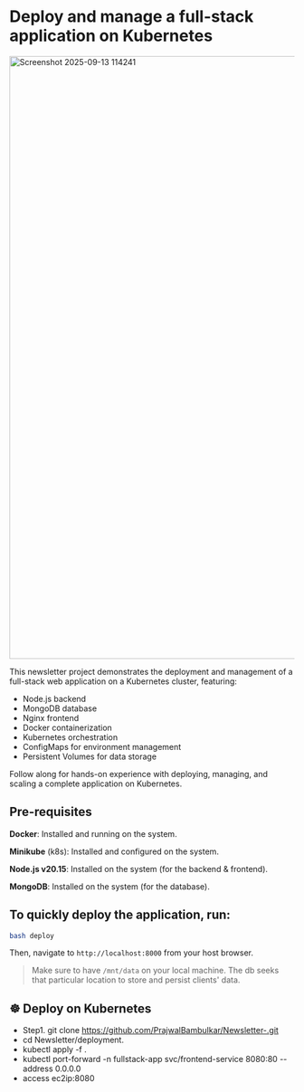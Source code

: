 # Deploy and manage a full-stack application on Kubernetes

<img width="1918" height="1066" alt="Screenshot 2025-09-13 114241" src="https://github.com/user-attachments/assets/244d9a56-b544-4abe-ab87-a0e3898cacbe" />


This newsletter project demonstrates the deployment and management of a full-stack web application on a Kubernetes cluster, featuring:
- Node.js backend
- MongoDB database
- Nginx frontend
- Docker containerization
- Kubernetes orchestration
- ConfigMaps for environment management
- Persistent Volumes for data storage

Follow along for hands-on experience with deploying, managing, and scaling a complete application on Kubernetes.

## Pre-requisites

**Docker**: Installed and running on the system.

**Minikube** (k8s): Installed and configured on the system.

**Node.js v20.15**: Installed on the system (for the backend &amp; frontend).

**MongoDB**: Installed on the system (for the database).

## To quickly deploy the application, run:

```sh
bash deploy
```

Then, navigate to `http://localhost:8000` from your host browser.

> Make sure to have `/mnt/data` on your local machine. The db seeks that particular location to store and persist clients' data.

## ☸️ Deploy on Kubernetes
- Step1. git clone https://github.com/PrajwalBambulkar/Newsletter-.git
- cd Newsletter/deployment.
- kubectl apply -f .
- kubectl port-forward -n fullstack-app svc/frontend-service 8080:80 --address 0.0.0.0
- access ec2ip:8080
